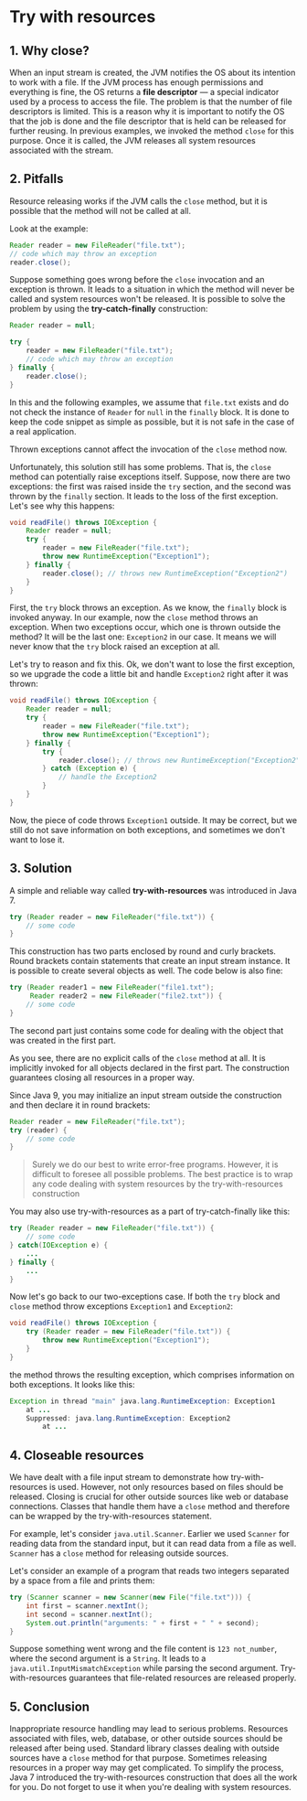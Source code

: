 # Try with resources


## 1. Why close?
When an input stream is created, the JVM notifies the OS about its intention to work with a file. If the JVM process has enough permissions and everything is fine, the OS returns a **file descriptor** — a special indicator used by a process to access the file. The problem is that the number of file descriptors is limited. This is a reason why it is important to notify the OS that the job is done and the file descriptor that is held can be released for further reusing. In previous examples, we invoked the method `close` for this purpose. Once it is called, the JVM releases all system resources associated with the stream.

## 2. Pitfalls
Resource releasing works if the JVM calls the `close` method, but it is possible that the method will not be called at all.

Look at the example:
```java
Reader reader = new FileReader("file.txt");
// code which may throw an exception
reader.close();
```

Suppose something goes wrong before the `close` invocation and an exception is thrown. It leads to a situation in which the method will never be called and system resources won't be released. It is possible to solve the problem by using the **try-catch-finally** construction:
```java
Reader reader = null;

try {
    reader = new FileReader("file.txt");
    // code which may throw an exception
} finally {
    reader.close();
}
```
In this and the following examples, we assume that `file.txt` exists and do not check the instance of `Reader` for `null` in the `finally` block. It is done to keep the code snippet as simple as possible, but it is not safe in the case of a real application.

Thrown exceptions cannot affect the invocation of the `close` method now.

Unfortunately, this solution still has some problems. That is, the `close` method can potentially raise exceptions itself. Suppose, now there are two exceptions: the first was raised inside the `try` section, and the second was thrown by the `finally` section. It leads to the loss of the first exception. Let's see why this happens:
```java
void readFile() throws IOException {
    Reader reader = null;
    try {
        reader = new FileReader("file.txt");
        throw new RuntimeException("Exception1");
    } finally {
        reader.close(); // throws new RuntimeException("Exception2")
    }
}
```

First, the `try` block throws an exception. As we know, the `finally` block is invoked anyway. In our example, now the `close` method throws an exception. When two exceptions occur, which one is thrown outside the method? It will be the last one: `Exception2` in our case. It means we will never know that the `try` block raised an exception at all.

Let's try to reason and fix this. Ok, we don't want to lose the first exception, so we upgrade the code a little bit and handle `Exception2` right after it was thrown:
```java
void readFile() throws IOException {
    Reader reader = null;
    try {
        reader = new FileReader("file.txt");
        throw new RuntimeException("Exception1");
    } finally {
        try {
            reader.close(); // throws new RuntimeException("Exception2")
        } catch (Exception e) {
            // handle the Exception2
        }
    }
}
```

Now, the piece of code throws `Exception1` outside. It may be correct, but we still do not save information on both exceptions, and sometimes we don't want to lose it.


## 3. Solution

A simple and reliable way called **try-with-resources** was introduced in Java 7.
```java
try (Reader reader = new FileReader("file.txt")) {
    // some code
}
```

This construction has two parts enclosed by round and curly brackets. Round brackets contain statements that create an input stream instance. It is possible to create several objects as well. The code below is also fine:
```java
try (Reader reader1 = new FileReader("file1.txt");
     Reader reader2 = new FileReader("file2.txt")) {
    // some code
}
```

The second part just contains some code for dealing with the object that was created in the first part.

As you see, there are no explicit calls of the `close` method at all. It is implicitly invoked for all objects declared in the first part. The construction guarantees closing all resources in a proper way.

Since Java 9, you may initialize an input stream outside the construction and then declare it in round brackets:
```java
Reader reader = new FileReader("file.txt");
try (reader) {
    // some code
}
```

> Surely we do our best to write error-free programs. However, it is difficult to foresee all possible problems. The best practice is to wrap any code dealing with system resources by the try-with-resources construction

You may also use try-with-resources as a part of try-catch-finally like this:
```java
try (Reader reader = new FileReader("file.txt")) {
    // some code
} catch(IOException e) {
    ...
} finally {
    ...
}
```

Now let's go back to our two-exceptions case. If both the `try` block and `close` method throw exceptions `Exception1` and `Exception2`:
```java
void readFile() throws IOException {
    try (Reader reader = new FileReader("file.txt")) {
        throw new RuntimeException("Exception1");
    }
}
```

the method throws the resulting exception, which comprises information on both exceptions. It looks like this:
```java
Exception in thread "main" java.lang.RuntimeException: Exception1
    at ...
    Suppressed: java.lang.RuntimeException: Exception2
        at ...
```


## 4. Closeable resources
We have dealt with a file input stream to demonstrate how try-with-resources is used. However, not only resources based on files should be released. Closing is crucial for other outside sources like web or database connections. Classes that handle them have a `close` method and therefore can be wrapped by the try-with-resources statement.

For example, let's consider `java.util.Scanner`. Earlier we used `Scanner` for reading data from the standard input, but it can read data from a file as well. `Scanner` has a `close` method for releasing outside sources.

Let's consider an example of a program that reads two integers separated by a space from a file and prints them:
```java
try (Scanner scanner = new Scanner(new File("file.txt"))) {
    int first = scanner.nextInt();
    int second = scanner.nextInt();
    System.out.println("arguments: " + first + " " + second);
}
```

Suppose something went wrong and the file content is `123 not_number`, where the second argument is a `String`. It leads to a `java.util.InputMismatchException` while parsing the second argument. Try-with-resources guarantees that file-related resources are released properly.

## 5. Conclusion
Inappropriate resource handling may lead to serious problems. Resources associated with files, web, database, or other outside sources should be released after being used. Standard library classes dealing with outside sources have a `close` method for that purpose. Sometimes releasing resources in a proper way may get complicated. To simplify the process, Java 7 introduced the try-with-resources construction that does all the work for you. Do not forget to use it when you're dealing with system resources.

